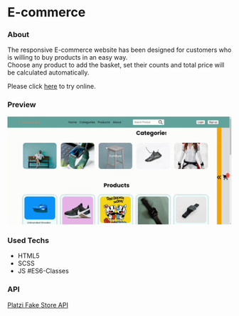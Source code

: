 # E-commerce

<h3>About</h3>

<p>The responsive E-commerce website has been designed for customers who is willing to buy products in an easy way.
    <br>
    Choose any product to add the basket, set their counts and total price will be calculated automatically.
</p>

<p>Please click <a href="https://kaleidoscopic-seahorse-52bd49.netlify.app">here</a> to try online.</p>

<h3>Preview</h3>

<img src="images/screen.gif" alt="">

<h3>Used Techs</h3>

<ul>
    <li>HTML5</li>
    <li>SCSS</li>
    <li>JS #ES6-Classes</li>
</ul>

<h3>API</h3>

<a href="https://fakeapi.platzi.com/">Platzi Fake Store API</a>
